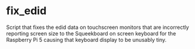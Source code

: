 # fix_edid
Script that fixes the edid data on touchscreen monitors that are incorrectly reporting screen size to the Squeekboard on screen keyboard for the Raspberry Pi 5 causing that keyboard display to be unusably tiny.
